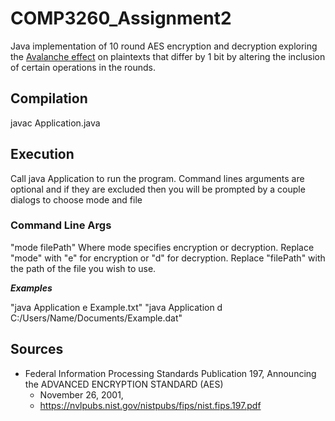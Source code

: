 # COMP3260_Assignment2

Java implementation of 10 round AES encryption and decryption exploring the [Avalanche effect](https://en.wikipedia.org/wiki/Avalanche_effect)
on plaintexts that differ by 1 bit by altering the inclusion of certain operations in the rounds.

## Compilation
javac Application.java

## Execution
Call java Application to run the program. Command lines arguments are optional and if they are excluded then you will be prompted by a couple dialogs to choose mode and file

### Command Line Args
"mode filePath"
Where mode specifies encryption or decryption. Replace "mode" with "e" for encryption or "d" for decryption.
Replace "filePath" with the path of the file you wish to use.

***Examples***

"java Application e Example.txt"
"java Application d C:/Users/Name/Documents/Example.dat"

## Sources
* Federal Information Processing Standards Publication 197, Announcing the ADVANCED ENCRYPTION STANDARD (AES) 
	- November 26, 2001,
	- https://nvlpubs.nist.gov/nistpubs/fips/nist.fips.197.pdf
